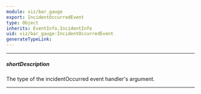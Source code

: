 ```yaml
---
module: viz/bar_gauge
export: IncidentOccurredEvent
type: Object
inherits: EventInfo,IncidentInfo
uid: viz/bar_gauge:IncidentOccurredEvent
generateTypeLink: 
---
```

---
##### shortDescription
The type of the incidentOccurred event handler's argument.

---
<!-- Description goes here -->